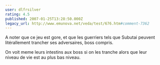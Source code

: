 ```yaml
---
user: dlfrsilver
rating: 4.5
published: 2007-01-25T13:28:50.000Z
legacy_url: http://www.emunova.net/veda/test/676.htm#comment-7362
---
```

A noter que ce jeu est gore, et que les guerriers tels que Subutai
peuvent litérallement trancher ses adversaires, boss compris.

On voit meme leurs intestins aux boss si on les tranche alors que leur
niveau de vie est au plus bas niveau.